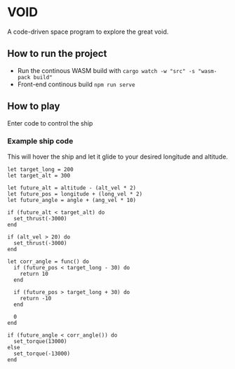 # VOID

A code-driven space program to explore the great void.

## How to run the project

- Run the continous WASM build with `cargo watch -w "src" -s "wasm-pack build"`
- Front-end continous build `npm run serve`

## How to play

Enter code to control the ship

### Example ship code

This will hover the ship and let it glide to your desired longitude and altitude.

```
let target_long = 200
let target_alt = 300

let future_alt = altitude - (alt_vel * 2)
let future_pos = longitude + (long_vel * 2)
let future_angle = angle + (ang_vel * 10)

if (future_alt < target_alt) do
  set_thrust(-3000)
end

if (alt_vel > 20) do
  set_thrust(-3000)
end

let corr_angle = func() do
  if (future_pos < target_long - 30) do
    return 10
  end

  if (future_pos > target_long + 30) do
    return -10
  end

  0
end

if (future_angle < corr_angle()) do
  set_torque(13000)
else
  set_torque(-13000)
end

```
